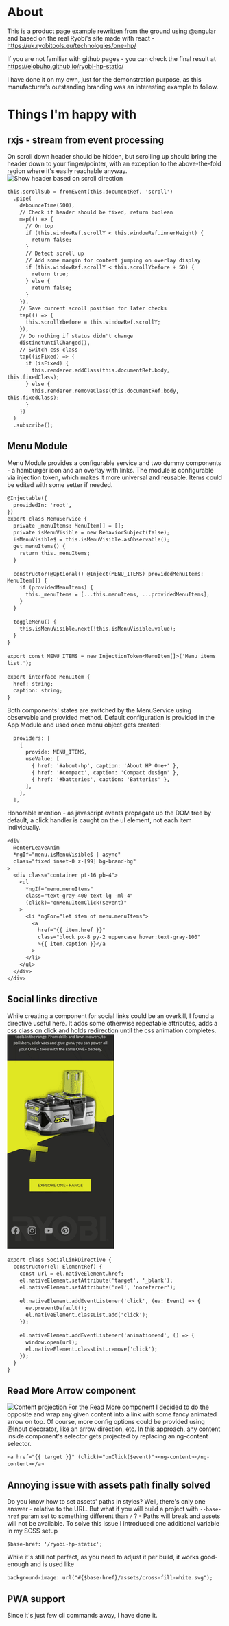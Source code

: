 # About

This is a product page example rewritten from the ground using @angular and based on the real Ryobi's site made with react - https://uk.ryobitools.eu/technologies/one-hp/

If you are not familiar with github pages - you can check the final result at https://elobuho.github.io/ryobi-hp-static/

I have done it on my own, just for the demonstration purpose, as this manufacturer's outstanding branding was an interesting example to follow.

# Things I'm happy with

## rxjs - stream from event processing

On scroll down header should be hidden, but scrolling up should bring the header down to your finger/pointer, with an exception to the above-the-fold region where it's easily reachable anyway.
![Show header based on scroll direction](blob/rxjs-header.gif)

    this.scrollSub = fromEvent(this.documentRef, 'scroll')
      .pipe(
        debounceTime(500),
        // Check if header should be fixed, return boolean
        map(() => {
          // On top
          if (this.windowRef.scrollY < this.windowRef.innerHeight) {
            return false;
          }
          // Detect scroll up
          // Add some margin for content jumping on overlay display
          if (this.windowRef.scrollY < this.scrollYbefore + 50) {
            return true;
          } else {
            return false;
          }
        }),
        // Save current scroll position for later checks
        tap(() => {
          this.scrollYbefore = this.windowRef.scrollY;
        }),
        // Do nothing if status didn't change
        distinctUntilChanged(),
        // Switch css class
        tap((isFixed) => {
          if (isFixed) {
            this.renderer.addClass(this.documentRef.body, this.fixedClass);
          } else {
            this.renderer.removeClass(this.documentRef.body, this.fixedClass);
          }
        })
      )
      .subscribe();

## Menu Module

Menu Module provides a configurable service and two dummy components - a hamburger icon and an overlay with links. The module is configurable via injection token, which makes it more universal and reusable. Items could be edited with some setter if needed.

    @Injectable({
      providedIn: 'root',
    })
    export class MenuService {
      private _menuItems: MenuItem[] = [];
      private isMenuVisible = new BehaviorSubject(false);
      isMenuVisible$ = this.isMenuVisible.asObservable();
      get menuItems() {
        return this._menuItems;
      }

      constructor(@Optional() @Inject(MENU_ITEMS) providedMenuItems: MenuItem[]) {
        if (providedMenuItems) {
          this._menuItems = [...this.menuItems, ...providedMenuItems];
        }
      }

      toggleMenu() {
        this.isMenuVisible.next(!this.isMenuVisible.value);
      }
    }

    export const MENU_ITEMS = new InjectionToken<MenuItem[]>('Menu items list.');

    export interface MenuItem {
      href: string;
      caption: string;
    }

Both components' states are switched by the MenuService using observable and provided method.
Default configuration is provided in the App Module and used once menu object gets created:

      providers: [
        {
          provide: MENU_ITEMS,
          useValue: [
            { href: '#about-hp', caption: 'About HP One+' },
            { href: '#compact', caption: 'Compact design' },
            { href: '#batteries', caption: 'Batteries' },
          ],
        },
      ],

Honorable mention - as javascript events propagate up the DOM tree by default, a click handler is caught on the ul element, not each item individually.

    <div
      @enterLeaveAnim
      *ngIf="menu.isMenuVisible$ | async"
      class="fixed inset-0 z-[99] bg-brand-bg"
    >
      <div class="container pt-16 pb-4">
        <ul
          *ngIf="menu.menuItems"
          class="text-gray-400 text-lg -ml-4"
          (click)="onMenuItemClick($event)"
        >
          <li *ngFor="let item of menu.menuItems">
            <a
              href="{{ item.href }}"
              class="block px-8 py-2 uppercase hover:text-gray-100"
              >{{ item.caption }}</a
            >
          </li>
        </ul>
      </div>
    </div>

## Social links directive

While creating a component for social links could be an overkill, I found a directive useful here. It adds some otherwise repeatable attributes, adds a css class on click and holds redirection until the css animation completes.
![Animated social links](blob/social-links-directive.gif)

    export class SocialLinkDirective {
      constructor(el: ElementRef) {
        const url = el.nativeElement.href;
        el.nativeElement.setAttribute('target', '_blank');
        el.nativeElement.setAttribute('rel', 'noreferrer');

        el.nativeElement.addEventListener('click', (ev: Event) => {
          ev.preventDefault();
          el.nativeElement.classList.add('click');
        });

        el.nativeElement.addEventListener('animationend', () => {
          window.open(url);
          el.nativeElement.classList.remove('click');
        });
      }
    }

## Read More Arrow component

![Content projection](blob/more-arrow.gif)
For the Read More component I decided to do the opposite and wrap any given content into a link with some fancy animated arrow on top. Of course, more config options could be provided using @Input decorator, like an arrow direction, etc.
In this approach, any content inside component's selector gets projected by replacing an ng-content selector.

    <a href="{{ target }}" (click)="onClick($event)"><ng-content></ng-content></a>

## Annoying issue with assets path finally solved

Do you know how to set assets' paths in styles? Well, there's only one answer - relative to the URL. But what if you will build a project with `--base-href` param set to something different than `/` ? - Paths will break and assets will not be available.
To solve this issue I introduced one additional variable in my SCSS setup

    $base-href: '/ryobi-hp-static';

While it's still not perfect, as you need to adjust it per build, it works good-enough and is used like

    background-image: url("#{$base-href}/assets/cross-fill-white.svg");

## PWA support

Since it's just few cli commands away, I have done it.
